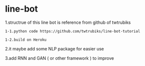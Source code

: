 # line-bot

1.structrue of this line bot is reference from github of twtrubiks 
    
    1-1.python code https://github.com/twtrubiks/line-bot-tutorial

    1-2.build on Heroku 

2.it maybe add some NLP package for easier use

3.add RNN and GAN ( or other framework ) to improve

